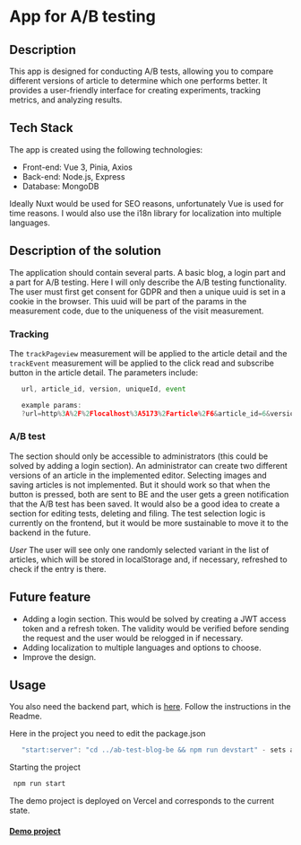 # App for A/B testing

## Description
This app is designed for conducting A/B tests, allowing you to compare different versions of article to determine which one performs better. It provides a user-friendly interface for creating experiments, tracking metrics, and analyzing results.

## Tech Stack
The app is created using the following technologies:

- Front-end: Vue 3, Pinia, Axios
- Back-end: Node.js, Express
- Database: MongoDB

Ideally Nuxt would be used for SEO reasons, unfortunately Vue is used for time reasons. I would also use the i18n library for localization into multiple languages.

## Description of the solution
The application should contain several parts. A basic blog, a login part and a part for A/B testing. Here I will only describe the A/B testing functionality.
The user must first get consent for GDPR and then a unique uuid is set in a cookie in the browser. This uuid will be part of the params in the measurement code, due to the uniqueness of the visit measurement.

### Tracking

The `trackPageview` measurement will be applied to the article detail and the `trackEvent` measurement will be applied to the click read and subscribe button in the article detail. The parameters include:

```js
   url, article_id, version, uniqueId, event

   example params:
   ?url=http%3A%2F%2Flocalhost%3A5173%2Farticle%2F6&article_id=6&version=test_variation&unique_id=111111&event=subscibe-button
```

### A/B test

The section should only be accessible to administrators (this could be solved by adding a login section).
An administrator can create two different versions of an article in the implemented editor. Selecting images and saving articles is not implemented. But it should work so that when the button is pressed, both are sent to BE and the user gets a green notification that the A/B test has been saved.
It would also be a good idea to create a section for editing tests, deleting and filing.
The test selection logic is currently on the frontend, but it would be more sustainable to move it to the backend in the future.

*User*
The user will see only one randomly selected variant in the list of articles, which will be stored in localStorage and, if necessary, refreshed to check if the entry is there.


## Future feature
- Adding a login section. This would be solved by creating a JWT access token and a refresh token. The validity would be verified before sending the request and the user would be relogged in if necessary.
 - Adding localization to multiple languages and options to choose.
 - Improve the design.

## Usage

You also need the backend part, which is [here](https://github.com/CoffeeladyCZ/ab-test-blog-be). Follow the instructions in the Readme.

Here in the project you need to edit the package.json
```js
   "start:server": "cd ../ab-test-blog-be && npm run devstart" - sets according to the location of your backend repo
```

Starting the project
```js
 npm run start
```

The demo project is deployed on Vercel and corresponds to the current state.
#### [Demo project](link)
